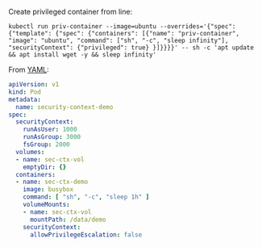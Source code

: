 Create privileged container from line:  
```
kubectl run priv-container --image=ubuntu --overrides='{"spec": {"template": {"spec": {"containers": [{"name": "priv-container", "image": "ubuntu", "command": ["sh", "-c", "sleep infinity"], "securityContext": {"privileged": true} }]}}}}' -- sh -c 'apt update && apt install wget -y && sleep infinity'
```  


From [YAML](https://kubernetes.io/docs/tasks/configure-pod-container/security-context/):
```yaml
apiVersion: v1
kind: Pod
metadata:
  name: security-context-demo
spec:
  securityContext:
    runAsUser: 1000
    runAsGroup: 3000
    fsGroup: 2000
  volumes:
  - name: sec-ctx-vol
    emptyDir: {}
  containers:
  - name: sec-ctx-demo
    image: busybox
    command: [ "sh", "-c", "sleep 1h" ]
    volumeMounts:
    - name: sec-ctx-vol
      mountPath: /data/demo
    securityContext:
      allowPrivilegeEscalation: false
```
